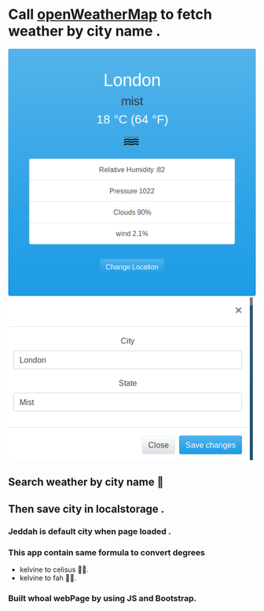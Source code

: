 # Call [openWeatherMap](https://openweathermap.org/) to fetch weather by city name .

![](screenshot/weather_js_pic_1.png)
![](screenshot/weather_js_pic_2.png)

## Search weather by city name :city_sunset:
## Then save city in localstorage .
### Jeddah is default city when page loaded .

### This app contain same formula to convert degrees 
- kelvine to celisus 👨‍🎓. 
- kelvine to fah 👨‍🎓.

### Built whoal webPage by using JS and Bootstrap.